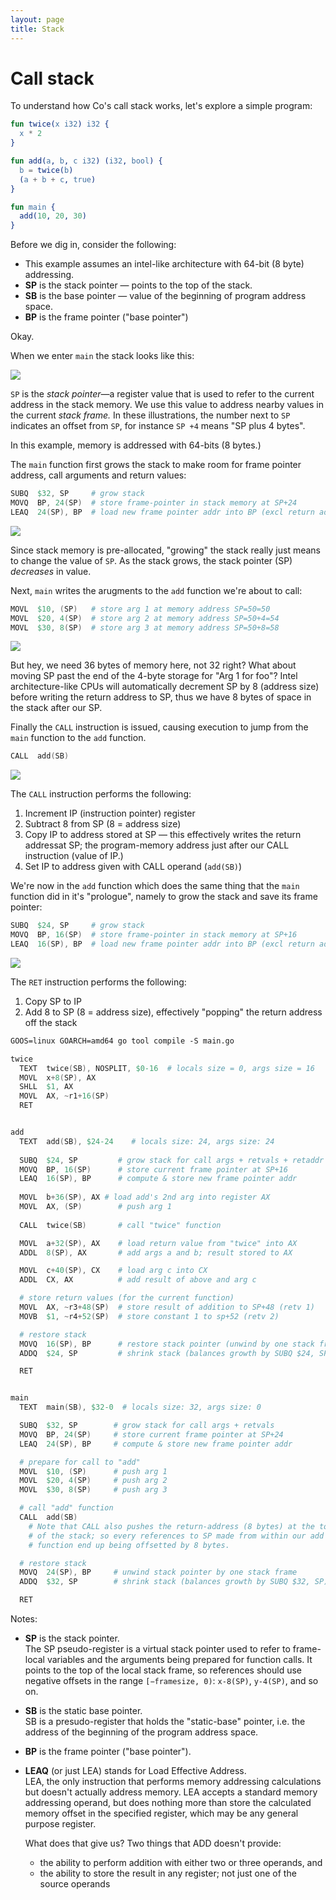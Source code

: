 ```yaml
---
layout: page
title: Stack
---
```


# Call stack

To understand how Co's call stack works, let's explore a simple program:

```erl
fun twice(x i32) i32 {
  x * 2
}

fun add(a, b, c i32) (i32, bool) {
  b = twice(b)
  (a + b + c, true)
}

fun main {
  add(10, 20, 30)
}
```

Before we dig in, consider the following:

- This example assumes an intel-like architecture with 64-bit (8 byte) addressing.
- **SP** is the stack pointer — points to the top of the stack.
- **SB** is the base pointer — value of the beginning of program address space.
- **BP** is the frame pointer ("base pointer")

Okay.

When we enter `main` the stack looks like this:

![](stack-01.svg)

`SP` is the _stack pointer_—a register value that is used to refer to the
current address in the stack memory. We use this value to address nearby
values in the current _stack frame._ In these illustrations, the number next
to `SP` indicates an offset from `SP`, for instance `SP +4` means
"SP plus 4 bytes".

In this example, memory is addressed with 64-bits (8 bytes.)

The `main` function first grows the stack to make room for
frame pointer address, call arguments and return values:

```s
SUBQ  $32, SP     # grow stack
MOVQ  BP, 24(SP)  # store frame-pointer in stack memory at SP+24
LEAQ  24(SP), BP  # load new frame pointer addr into BP (excl return address)
```

![](stack-02.svg)

Since stack memory is pre-allocated, "growing" the stack really just means
to change the value of `SP`.
As the stack grows, the stack pointer (SP) _decreases_ in value.

Next, `main` writes the arugments to the `add` function we're about to call:

```s
MOVL  $10, (SP)   # store arg 1 at memory address SP=50=50
MOVL  $20, 4(SP)  # store arg 2 at memory address SP=50+4=54
MOVL  $30, 8(SP)  # store arg 3 at memory address SP=50+8=58
```

![](stack-03.svg)

But hey, we need 36 bytes of memory here, not 32 right? What about moving SP
past the end of the 4-byte storage for "Arg 1 for foo"?
Intel architecture-like CPUs will automatically decrement SP by 8 (address size)
before writing the return address to SP, thus we have 8 bytes of space in the
stack after our SP.

Finally the `CALL` instruction is issued, causing execution to jump from the
`main` function to the `add` function.

```s
CALL  add(SB)
```

![](stack-04.svg)

The `CALL` instruction performs the following:

1. Increment IP (instruction pointer) register
2. Subtract 8 from SP (8 = address size)
3. Copy IP to address stored at SP —
   this effectively writes the return addressat SP; the program-memory address
   just after our CALL instruction (value of IP.)
4. Set IP to address given with CALL operand (`add(SB)`)

We're now in the `add` function which does the same thing that the `main`
function did in it's "prologue", namely to grow the stack and save its
frame pointer:

```s
SUBQ  $24, SP     # grow stack
MOVQ  BP, 16(SP)  # store frame-pointer in stack memory at SP+16
LEAQ  16(SP), BP  # load new frame pointer addr into BP (excl return address)
```

![](stack-05.svg)

The `RET` instruction performs the following:

1. Copy SP to IP
2. Add 8 to SP (8 = address size), effectively "popping" the return address
   off the stack


```txt
GOOS=linux GOARCH=amd64 go tool compile -S main.go
```


```s
twice
  TEXT  twice(SB), NOSPLIT, $0-16  # locals size = 0, args size = 16
  MOVL  x+8(SP), AX
  SHLL  $1, AX
  MOVL  AX, ~r1+16(SP)
  RET


add
  TEXT  add(SB), $24-24    # locals size: 24, args size: 24
  
  SUBQ  $24, SP         # grow stack for call args + retvals + retaddr
  MOVQ  BP, 16(SP)      # store current frame pointer at SP+16
  LEAQ  16(SP), BP      # compute & store new frame pointer addr
  
  MOVL  b+36(SP), AX # load add's 2nd arg into register AX
  MOVL  AX, (SP)        # push arg 1
  
  CALL  twice(SB)       # call "twice" function

  MOVL  a+32(SP), AX    # load return value from "twice" into AX
  ADDL  8(SP), AX       # add args a and b; result stored to AX

  MOVL  c+40(SP), CX    # load arg c into CX
  ADDL  CX, AX          # add result of above and arg c

  # store return values (for the current function)
  MOVL  AX, ~r3+48(SP)  # store result of addition to SP+48 (retv 1)
  MOVB  $1, ~r4+52(SP)  # store constant 1 to sp+52 (retv 2)

  # restore stack
  MOVQ  16(SP), BP      # restore stack pointer (unwind by one stack frame)
  ADDQ  $24, SP         # shrink stack (balances growth by SUBQ $24, SP)

  RET


main
  TEXT  main(SB), $32-0  # locals size: 32, args size: 0

  SUBQ  $32, SP        # grow stack for call args + retvals
  MOVQ  BP, 24(SP)     # store current frame pointer at SP+24
  LEAQ  24(SP), BP     # compute & store new frame pointer addr

  # prepare for call to "add"
  MOVL  $10, (SP)      # push arg 1
  MOVL  $20, 4(SP)     # push arg 2
  MOVL  $30, 8(SP)     # push arg 3

  # call "add" function
  CALL  add(SB)
    # Note that CALL also pushes the return-address (8 bytes) at the top
    # of the stack; so every references to SP made from within our add
    # function end up being offsetted by 8 bytes.

  # restore stack
  MOVQ  24(SP), BP     # unwind stack pointer by one stack frame
  ADDQ  $32, SP        # shrink stack (balances growth by SUBQ $32, SP)

  RET
```


Notes:

- **SP** is the stack pointer.<br>
  The SP pseudo-register is a virtual stack pointer used to refer
  to frame-local variables and the arguments being prepared for
  function calls. It points to the top of the local stack frame,
  so references should use negative offsets in the range
  `[−framesize, 0)`: `x-8(SP)`, `y-4(SP)`, and so on.

- **SB** is the static base pointer.<br>
  SB is a presudo-register that holds the "static-base" pointer,
  i.e. the address of the beginning of the program address space.

- **BP** is the frame pointer ("base pointer").

- **LEAQ** (or just LEA) stands for Load Effective Address.<br>
  LEA, the only instruction that performs memory addressing calculations but doesn't actually address memory. LEA accepts a standard memory addressing operand, but does nothing more than store the calculated memory offset in the specified register, which may be any general purpose register.

  What does that give us? Two things that ADD doesn't provide:

  - the ability to perform addition with either two or three operands, and
  - the ability to store the result in any register; not just one of the source operands
